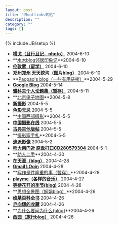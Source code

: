 ```yaml
---
layout: post
title: "旧outlinks转贴"
description: ""
category: ""
tags: []
---
```

{% include JB/setup %}
- **[横戈（且行且记．photo）](http://www.blogbus.com/blogbus/blog/index.php?blogid=2256)** 2004-6-10
- **[水木blog邻居印象记](http://www.smth.edu.cn/pc/pccon.php?id=90&tid=299&nid=21090&s=all)**2004-6-10
- **[伦敦雾（留学）](http://www.blogcn.com/user9/iamrichard/index.html)** 2004-6-10
- **[郑州郑州 天天挖沟（图片blog）](http://www.blogbus.com/blogbus/blog/index.php?blogid=13978)** 2004-6-10
- **[Paopao's blog（一些有用链接）](http://web.xznu.edu.cn/hanker/paopao/blog/)**2004-5-29
- **[Google Blog](http://www.google.com/googleblog/)** 2004-5-14
- **[雅科夫个人论题集（暂存）](http://www.tianyaclub.com/New/PublicForum/ArticlesListUser.asp?idWriter=0&Key=0&idUser=767962&strUser=雅科夫&flag=1)** 2004-5-11
- **[北京电子地图](http://www.digitalbeijing.gov.cn/searchcity/sdefault.asp)**2004-5-8
- **[新摄影](http://www.nphoto.net/)** 2004-5-5
- **[色影无忌](http://www.cameraunion.net/)** 2004-5-5
- **[中国西部摄影](http://www.dutu.cn/index.php)**2004-5-5
- **[中国摄影在线](http://www.cphoto.net/)** 2004-5-5
- **[古典吉他版帖](http://www.guitarchina.com/bbs/dispbbs.asp?boardID=1&ID=51523&page=1)** 2004-5-5
- **[摄影家手札](http://www.photosharp.com.tw/)**2004-5-5
- **[迪派影像](http://www.dpnet.com.cn/)** 2004-5-2
- **[师大南门近 原盘打口CD280579304](http://www.muduo.net/forums/topic.php?forumid=365&filename=f_40)** 2004-5-1
- **[助人二手](http://www.join-2008.com/index3.asp)**2004-4-30
- **[在天涯（blog）](http://lishaojun.tianyablog.com/blogger/view_blog.asp?BlogName=lishaojun)** 2004-4-28
- **[Gmail LOgin](https://gmail.google.com/?dest=http%3A%2F%2Fgmail.google.com%2Fgmail)** 2004-4-28
- **[写作是件隆重的事（暂存）](http://forum.book.sina.com.cn/cgi-bin/view.cgi?gid=44&fid=1139&thread=3512&date=20040426)**2004-4-28
- **[playme（各样的音乐）](http://202.96.114.69/personal/~playme/)** 2004-4-27
- **[等待花开的季节(blog)](http://blog.msnfans.com/tabnick/)** 2004-4-26
- **[思想全景图（娴娟blog）](http://www.blogcn.com/blog/cool/main.asp?uid=xianjuan)**2004-4-26
- **[维基百科全书](http://zh.wikipedia.org/)** 2004-4-26
- **[毛向辉的收藏](http://www.isaacmao.com/im/?rings)** 2004-4-26
- **[为什么要问为什么(blog)](http://www.blogcn.com/blog/cool/main.asp?uid=question)**2004-4-26
- **[西园（旅行blog）](http://xiyuan.blogdriver.com/index.jsp)** 2004-4-26